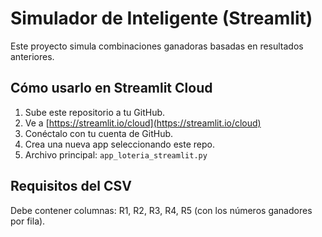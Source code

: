 
# Simulador de Inteligente (Streamlit)

Este proyecto simula combinaciones ganadoras basadas en resultados anteriores.

## Cómo usarlo en Streamlit Cloud

1. Sube este repositorio a tu GitHub.
2. Ve a [https://streamlit.io/cloud](https://streamlit.io/cloud)
3. Conéctalo con tu cuenta de GitHub.
4. Crea una nueva app seleccionando este repo.
5. Archivo principal: `app_loteria_streamlit.py`

## Requisitos del CSV

Debe contener columnas: R1, R2, R3, R4, R5 (con los números ganadores por fila).

